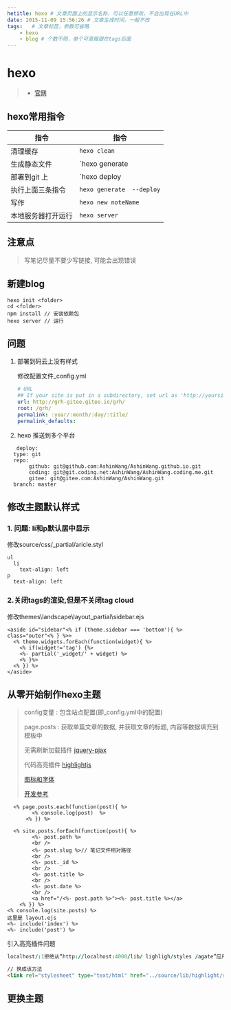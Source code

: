 ```yaml
---
hetitle: hexo # 文章页面上的显示名称，可以任意修改，不会出现在URL中
date: 2015-11-09 15:56:26 # 文章生成时间，一般不改
tags:   # 文章标签，参数可省略
    - hexo
    - blog # 个数不限，单个可直接跟在tags后面
---
```


# **hexo**

> - [官网](https://hexo.io/zh-cn/docs/)

## hexo常用指令

| 指令               | 指令                      |
| ------------------ | ------------------------- |
| 清理缓存           | `hexo clean`              |
| 生成静态文件       | `hexo generate | hexo g`  |
| 部署到git 上       | `hexo deploy  |  hexo d`  |
| 执行上面三条指令   | `hexo generate  --deploy` |
| 写作               | `hexo new noteName`       |
| 本地服务器打开运行 | `hexo server`             |

## 注意点

> 写笔记尽量不要少写链接, 可能会出现错误

## 新建blog

```basic
hexo init <folder>
cd <folder>
npm install // 安装依赖包
hexo server // 运行
```

## 问题

1. 部署到码云上没有样式

   修改配置文件_config.yml

   ```yml
   # URL
   ## If your site is put in a subdirectory, set url as 'http://yoursite.com/child' and root as '/child/'
   url: http://grh-gitee.gitee.io/grh/
   root: /grh/
   permalink: :year/:month/:day/:title/
   permalink_defaults:
   ```

2. hexo 推送到多个平台

```shell
   deploy:
  type: git
  repo: 
       github: git@github.com:AshinWang/AshinWang.github.io.git
       coding: git@git.coding.net:AshinWang/AshinWang.coding.me.git
       gitee: git@gitee.com:AshinWang/AshinWang.git
  branch: master
```

## 修改主题默认样式

### 1. 问题: li和p默认居中显示

修改source/css/_partial/aricle.styl

```styuls
ul
  li
    text-align: left
p
  text-align: left
```

### 2.关闭tags的渲染,但是不关闭tag cloud

修改themes\landscape\layout\_partial\sidebar.ejs

```ejs
<aside id="sidebar"<% if (theme.sidebar === 'bottom'){ %> class="outer"<% } %>>
  <% theme.widgets.forEach(function(widget){ %>
    <% if(widget!='tag') {%>
    <%- partial('_widget/' + widget) %>
    <% }%>
  <% }) %>
</aside>
```

## 从零开始制作hexo主题

> config变量 : 包含站点配置(即_config.yml中的配置)
>
> page.posts : 获取单篇文章的数据, 并获取文章的标题, 内容等数据填充到模板中
>
> 无需刷新加载插件 [jquery-pjax]([http://bsify.admui.com/jquery-pjax/?id=%e6%94%b9%e5%8f%98%e6%b5%8f%e8%a7%88%e5%99%a8url](http://bsify.admui.com/jquery-pjax/?id=改变浏览器url))
>
> 代码高亮插件 [highlightjs](https://highlightjs.org/download/)
>
> [图标和字体](https://highlightjs.org/download/)
>
> [开发参考](https://www.cnblogs.com/yyhh/p/11058985.html)

```ejs
  <% page.posts.each(function(post){ %>
        <% console.log(post)  %>
      <% }) %>
```

```
  <% site.posts.forEach(function(post){ %>
        <%- post.path %>
        <br />
        <%- post.slug %>// 笔记文件相对路径
        <br />
        <%- post._id %>
        <br />
        <%- post.title %>
        <br />
        <%- post.date %>
        <br />
        <a href="/<%- post.path %>"><%- post.title %></a>
    <% }) %>
<% console.log(site.posts) %>
这里是 layout.ejs
<%- include('index') %>
<%- include('post') %>
```

引入高亮插件问题

```j
localhost/:1拒绝从“http://localhost:4000/lib/ lighligh/styles /agate”应用样式。因为它的MIME类型('text/html')不是一个受支持的样式表MIME类型，并且启用了严格的MIME检查。
```

```html
// 换成该方法
<link rel="stylesheet" type="text/html" href="../source/lib/highlight/styles/dark.css">
```

## 更换主题
